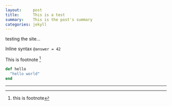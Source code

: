 ```yaml
---
layout:     post
title:      This is a test
summary:    This is the post's summary
categories: jekyll
---
```


testing the site...

Inline syntax `@answer = 42`

This is footnote [^1]

```ruby
def hello
  "hello world"
end
```

---

[^1]: this is footnote
